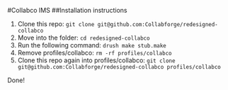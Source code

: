 #Collabco IMS
##Installation instructions

1. Clone this repo: `git clone git@github.com:Collabforge/redesigned-collabco`
2. Move into the folder: `cd redesigned-collabco`
2. Run the following command: `drush make stub.make`
3. Remove profiles/collabco: `rm -rf profiles/collabco`
4. Clone this repo again into profiles/collabco: `git clone git@github.com:Collabforge/redesigned-collabco profiles/collabco`

Done!

